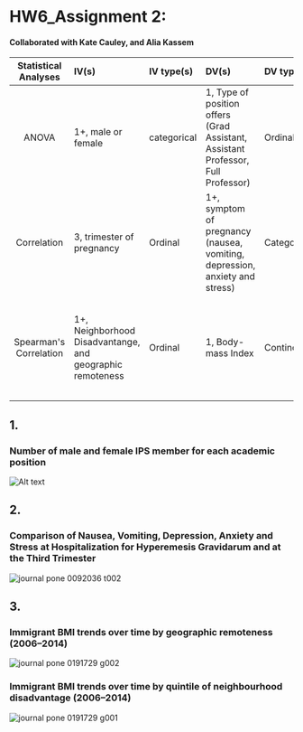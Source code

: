 # HW6_Assignment 2:
#### Collaborated with Kate Cauley, and Alia Kassem


| **Statistical Analyses**	|  **IV(s)**  |  **IV type(s)** |  **DV(s)**  |  **DV type(s)**  |  **Control Var** | **Control Var type**  | **Question to be answered** | **_H0_** | **alpha** | **link to paper**| 
|:----------:|:----------|:------------|:-------------|:-------------|:------------|:------------- |:------------------|:----:|:-------:|:-------|
ANOVA	| 1+, male or female | categorical | 1, Type of position offers (Grad Assistant, Assistant Professor, Full Professor)| Ordinal | N/A | Students of Primology |Are female Primology students offered lower ranking jobs?| Academic positions offered to female students of Primology <= positions offered to male students | 0.38 | [Is Primatology an Equal-Opportunity Discipline?](https://journals.plos.org/plosone/article?id=10.1371/journal.pone.0030458) |
Correlation	| 3, trimester of pregnancy | Ordinal | 1+, symptom of pregnancy (nausea, vomiting, depression, anxiety and stress)| Categorical | N/A | Pregnant women with Hyperemesis |Are pregnant women with HG more likely to experience symptoms of depression earlier in pregnancy, vs. pregnant women without HG| Symptoms of stress, anxiety, and depression in women with HG >= Symptoms for non-HG pregnant women | <0.05 | [Depression, Anxiety, Stress and Hyperemesis Gravidarum: Temporal and Case Controlled Correlates](https://journals.plos.org/plosone/article?id=10.1371/journal.pone.0092036) |
Spearman's Correlation	| 1+, Neighborhood Disadvantange, and geographic remoteness | Ordinal | 1, Body-mass Index| Continous | 1+, age (15-24),and gender | categorical and nominal |Are immigrants living in disadvantaged,remote neighborhoods more likely to have a higher BMI?| BMI of Immigrants in remote disdvataged neighborhoods =< BMI of immigrants in accessible,good neighborhoods | 0.05 | [Neighbourhood disadvantage, geographic remoteness and body mass index among immigrants to Australia](https://journals.plos.org/plosone/article?id=10.1371/journal.pone.0191729#sec002) |



## 1.
### Number of male and female IPS member for each academic position

![Alt text](https://bit.ly/2IWZoaF)


## 2. 
### Comparison of Nausea, Vomiting, Depression, Anxiety and Stress at Hospitalization for Hyperemesis Gravidarum and at the Third Trimester

![journal pone 0092036 t002](https://user-images.githubusercontent.com/43255451/47109506-69c16780-d21c-11e8-9d34-66f4e43ec270.png)


## 3.
### Immigrant BMI trends over time by geographic remoteness (2006–2014)
![journal pone 0191729 g002](https://user-images.githubusercontent.com/43255451/47109205-a345a300-d21b-11e8-9513-f90c5376b3b7.PNG)
### Immigrant BMI trends over time by quintile of neighbourhood disadvantage (2006–2014)
![journal pone 0191729 g001](https://user-images.githubusercontent.com/43255451/47109613-b73dd480-d21c-11e8-894c-b5e289ac90fe.PNG)
